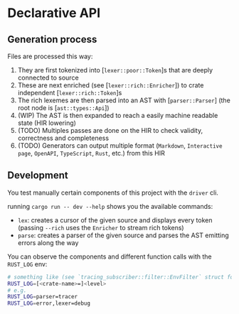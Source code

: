 # Declarative API

## Generation process

Files are processed this way:

1. They are first tokenized into [`lexer::poor::Token`]s that are deeply connected to source
2. These are next enriched (see [`lexer::rich::Enricher`]) to crate independent [`lexer::rich::Token`]s
3. The rich lexemes are then parsed into an AST with [`parser::Parser`] (the root node is [`ast::types::Api`])
4. (WIP) The AST is then expanded to reach a easily machine readable state (HIR lowering)
5. (TODO) Multiples passes are done on the HIR to check validity, correctness and completeness
6. (TODO) Generators can output multiple format (`Markdown`, `Interactive page`, `OpenAPI`, `TypeScript`, `Rust`, etc.) from this HIR

## Development

You test manually certain components of this project with the `driver` cli.

running `cargo run -- dev --help` shows you the available commands:

-   `lex`: creates a cursor of the given source and displays every token (passing `--rich` uses the `Enricher` to stream rich tokens)
-   `parse`: creates a parser of the given source and parses the AST emitting errors along the way

You can observe the components and different function calls with the `RUST_LOG` env:

```sh
# something like (see `tracing_subscriber::filter::EnvFilter` struct for more information)
RUST_LOG=[<crate-name>=]<level>
# e.g.
RUST_LOG=parser=tracer
RUST_LOG=error,lexer=debug
```
